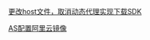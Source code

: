 [更改host文件，取消动态代理实现下载SDK](https://blog.csdn.net/qq_23599965/article/details/80910202)

[AS配置阿里云镜像](https://blog.csdn.net/u010164190/article/details/81190436)

